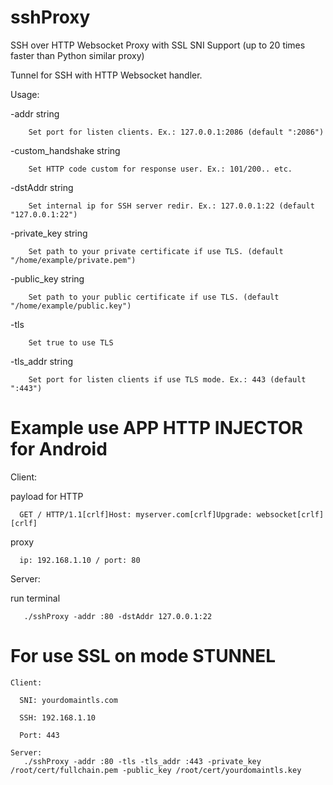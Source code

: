 # sshProxy
SSH over HTTP Websocket Proxy with SSL SNI Support (up to 20 times faster than Python similar proxy)

Tunnel for SSH with HTTP Websocket handler.

Usage:

  -addr string
  
        Set port for listen clients. Ex.: 127.0.0.1:2086 (default ":2086")
        
  -custom_handshake string
  
        Set HTTP code custom for response user. Ex.: 101/200.. etc.
        
  -dstAddr string
  
        Set internal ip for SSH server redir. Ex.: 127.0.0.1:22 (default "127.0.0.1:22")
        
  -private_key string
  
        Set path to your private certificate if use TLS. (default "/home/example/private.pem")
        
  -public_key string
  
        Set path to your public certificate if use TLS. (default "/home/example/public.key")
        
  -tls
  
        Set true to use TLS
        
  -tls_addr string
  
        Set port for listen clients if use TLS mode. Ex.: 443 (default ":443")
        
# Example use APP HTTP INJECTOR for Android 

Client:

  payload for HTTP
  
      GET / HTTP/1.1[crlf]Host: myserver.com[crlf]Upgrade: websocket[crlf][crlf]
        
   
   proxy
   
      ip: 192.168.1.10 / port: 80
      
      
Server:

  run terminal

       ./sshProxy -addr :80 -dstAddr 127.0.0.1:22
       
       
# For use SSL on mode STUNNEL

    Client:

      SNI: yourdomaintls.com

      SSH: 192.168.1.10

      Port: 443      
  
    Server:
       ./sshProxy -addr :80 -tls -tls_addr :443 -private_key /root/cert/fullchain.pem -public_key /root/cert/yourdomaintls.key
